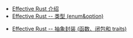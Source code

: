 - [Effective Rust 介绍](rust/effective-rust/README)
- [Effective Rust -- 类型 (enum&option)](rust/effective-rust/types)
* [Effective Rust -- 抽象封装 (函数、闭包和 traits)](rust/effective-rust/types_2)